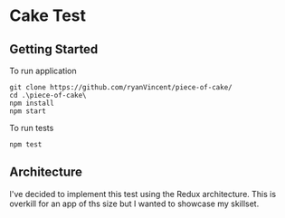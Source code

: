 # Cake Test

## Getting Started

To run application

```
git clone https://github.com/ryanVincent/piece-of-cake/
cd .\piece-of-cake\
npm install
npm start
```

To run tests 

```
npm test
```

## Architecture

I've decided to implement this test using the Redux architecture. This is overkill for an app of ths size but I wanted to showcase my skillset.
